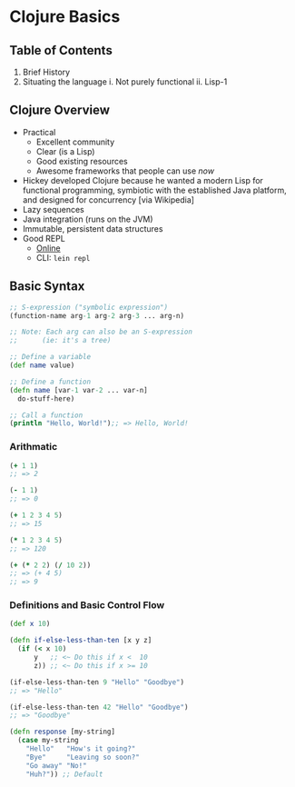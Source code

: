 # Clojure Basics

## Table of Contents
1. Brief History
2. Situating the language
  i.  Not purely functional
  ii. Lisp-1

## Clojure Overview
- Practical
  - Excellent community
  - Clear (is a Lisp)
  - Good existing resources
  - Awesome frameworks that people can use _now_
- Hickey developed Clojure because he wanted a modern Lisp for
  functional programming, symbiotic with the established Java platform,
  and designed for concurrency [via Wikipedia]
- Lazy sequences
- Java integration (runs on the JVM)
- Immutable, persistent data structures
- Good REPL
  - [Online](http://www.tryclj.com)
  - CLI: `lein repl`

## Basic Syntax
```clojure
;; S-expression ("symbolic expression")
(function-name arg-1 arg-2 arg-3 ... arg-n)

;; Note: Each arg can also be an S-expression
;;      (ie: it's a tree)

;; Define a variable
(def name value)

;; Define a function
(defn name [var-1 var-2 ... var-n]
  do-stuff-here)

;; Call a function
(println "Hello, World!");; => Hello, World!
```

### Arithmatic
```clojure
(+ 1 1)
;; => 2

(- 1 1)
;; => 0

(+ 1 2 3 4 5)
;; => 15

(* 1 2 3 4 5)
;; => 120

(+ (* 2 2) (/ 10 2))
;; => (+ 4 5)
;; => 9
```

### Definitions and Basic Control Flow
```clojure
(def x 10)

(defn if-else-less-than-ten [x y z]
  (if (< x 10)
      y   ;; <~ Do this if x <  10
      z)) ;; <~ Do this if x >= 10

(if-else-less-than-ten 9 "Hello" "Goodbye")
;; => "Hello"

(if-else-less-than-ten 42 "Hello" "Goodbye")
;; => "Goodbye"

(defn response [my-string]
  (case my-string
    "Hello"   "How's it going?"
    "Bye"     "Leaving so soon?"
    "Go away" "No!"
    "Huh?")) ;; Default
```